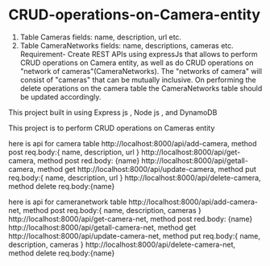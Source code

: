 # CRUD-operations-on-Camera-entity

1. Table Cameras fields: name, description, url etc.
2. Table CameraNetworks fields: name, descriptions, cameras etc.
Requirement- Create REST APIs using expressJs that allows to perform CRUD operations on Camera entity,
as well as do CRUD operations on "network of cameras"(CameraNetworks).
The "networks of camera" will consist of "cameras" that can be mutually inclusive.
On performing the delete operations on the camera table the CameraNetworks table should be updated accordingly.

This project built in using Express js , Node js , and DynamoDB 

This project is to perform CRUD operations on Cameras entity

here is api for camera table
http://localhost:8000/api/add-camera, method post req.body:{ name, description, url }
http://localhost:8000/api/get-camera, method post red.body: {name}
http://localhost:8000/api/getall-camera, method get
http://localhost:8000/api/update-camera, method put req.body:{ name, description, url }
http://localhost:8000/api/delete-camera, method delete req.body:{name}

here is api for cameranetwork table
http://localhost:8000/api/add-camera-net, method post req.body:{ name, description, cameras }
http://localhost:8000/api/get-camera-net, method post red.body: {name}
http://localhost:8000/api/getall-camera-net, method get
http://localhost:8000/api/update-camera-net, method put req.body:{ name, description, cameras }
http://localhost:8000/api/delete-camera-net, method delete req.body:{name}
